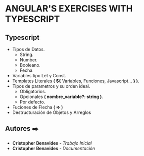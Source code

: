 # ANGULAR'S EXERCISES WITH TYPESCRIPT

## Typescript

- Tipos de Datos.
  * String.
  * Number.
  * Booleano.
  * Fecha.
- Variables tipo Let y Const.
- Templates Literales **( ${** Variables, Funciones, Javascript... **} )**.
- Tipos de parametros y su orden ideal.
  * Obligatorios.
  * Opcionales **( nombre_variable?: string )**.
  * Por defecto.
- Fuciones de Flecha **( => )**
- Destructuración de Objetos y Arreglos
  
## Autores ✒️

* **Cristopher Benavides** - *Trabajo Inicial* 
* **Cristopher Benavides** - *Documentación* 
